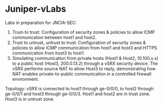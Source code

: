 # Juniper-vLabs
Labs in preparation for JNCIA-SEC:
1. Trust-to trust: Configuration of security zones & policies to allow ICMP communication between host1 and host2.
2. Trust to untrust, untrust to trust: Configuration of security zones & policies to allow ICMP communication from host1 and host3 and HTTPS communication from host3 to host1.
3. Simulating communication from private hosts (Host1 & Host2, 10.100.x.x) to a public host (Host3, 200.0.13.2) through a vSRX security device. The vSRX performs source NAT to allow Host3 to reply, demonstrating how NAT enables private-to-public communication in a controlled firewall environment.

Topology:
vSRX is connected to host1 through ge-0/0/0, to host2 through ge-0/0/1 and host3 through ge-0/0/3. Host1 and host2 are in trust zone. Host3 is in untrust zone.
